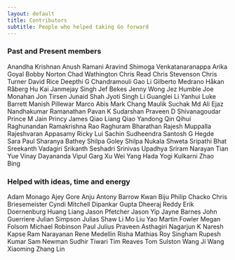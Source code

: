 ```yaml
---
layout: default
title: Contributors
subtitle: People who helped taking Go forward
---
```


### Past and Present members

<div class="contributors-list">  
<span>Anandha Krishnan</span>
<span>Anush Ramani</span>
<span>Aravind Shimoga Venkatanaranappa</span>
<span>Arika Goyal</span>
<span>Bobby Norton</span>
<span>Chad Wathington</span>
<span>Chris Read</span>
<span>Chris Stevenson</span>
<span>Chris Turner</span>
<span>David Rice</span>
<span>Deepthi G Chandramouli</span>
<span>Gao Li</span>
<span>Gilberto Medrano</span>
<span>Håkan Råberg</span>
<span>Hu Kai</span>
<span>Janmejay Singh</span>
<span>Jef Bekes</span>
<span>Jenny Wong</span>
<span>Jez Humble</span>
<span>Joe Monahan</span>
<span>Jon Tirsen</span>
<span>Junaid Shah</span>
<span>Jyoti Singh</span>
<span>Li Guanglei</span>
<span>Li Yanhui</span>
<span>Luke Barrett</span>
<span>Manish Pillewar</span>
<span>Marco Abis</span>
<span>Mark Chang</span>
<span>Maulik Suchak</span>
<span>Md Ali Ejaz</span>
<span>Nandhakumar Ramanathan</span>
<span>Pavan K Sudarshan</span>
<span>Praveen D Shivanagoudar</span>
<span>Prince M Jain</span>
<span>Princy James</span>
<span>Qiao Liang</span>
<span>Qiao Yandong</span>
<span>Qin Qihui</span>
<span>Raghunandan Ramakrishna Rao</span>
<span>Raghuram Bharathan</span>
<span>Rajesh Muppalla</span>
<span>Rajeshvaran Appasamy</span>
<span>Ricky Lui</span>
<span>Sachin Sudheendra</span>
<span>Santosh G Hegde</span>
<span>Sara Paul</span>
<span>Sharanya Bathey</span>
<span>Shilpa Goley</span>
<span>Shilpa Nukala</span>
<span>Shweta Sripathi Bhat</span>
<span>Sreekanth Vadagiri</span>
<span>Srikanth Seshadri</span>
<span>Srinivas Upadhya</span>
<span>Sriram Narayan</span>
<span>Tian Yue</span>
<span>Vinay Dayananda</span>
<span>Vipul Garg</span>
<span>Xu Wei</span>
<span>Yang Hada</span>
<span>Yogi Kulkarni</span>
<span>Zhao Bing</span>
</div>

### Helped with ideas, time and energy

<div class="contributors-list">  

<span>Adam Monago</span>
<span>Ajey Gore</span>
<span>Anju Antony</span>
<span>Barrow Kwan</span>
<span>Biju Philip Chacko</span>
<span>Chris Briesemeister</span>
<span>Cyndi Mitchell</span>
<span>Dipankar Gupta</span>
<span>Dheeraj Reddy</span>
<span>Erik Doernenburg</span>
<span>Huang Liang</span>
<span>Jason Pfetcher</span>
<span>Jason Yip</span>
<span>Jayne Barnes</span>
<span>John Guerriere</span>
<span>Julian Simpson</span>
<span>Julias Shaw</span>
<span>Li Mo</span>
<span>Liu Yao</span>
<span>Martin Fowler</span>
<span>Megan Folsom</span>
<span>Michael Robinson</span>
<span>Paul Julius</span>
<span>Praveen Asthagiri</span>
<span>Nagarjun K</span>
<span>Naresh Kapse</span>
<span>Ram Narayanan</span>
<span>Rene Medellin</span>
<span>Risha Mathias</span>
<span>Roy Singham</span>
<span>Rupesh Kumar</span>
<span>Sam Newman</span>
<span>Sudhir Tiwari</span>
<span>Tim Reaves</span>
<span>Tom Sulston</span>
<span>Wang Ji</span>
<span>Wang Xiaoming</span>
<span>Zhang Lin</span>
</div>
